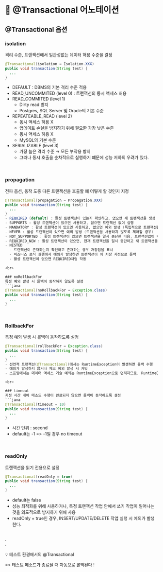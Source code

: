 # 📍 @Transactional 어노테이션

## @Transactional 옵션

### isolation
격리 수준, 트랜잭션에서 일관성없는 데이터 허용 수준을 결정
```java
@Transactional(isolation = Isolation.XXX)
public void transaction(String test) {
  ...
}
```
- DEFAULT : DBMS의 기본 격리 수준 적용
- READ_UNCOMMITED (level 0) : 트랜잭션의 동시 액세스 허용
- READ_COMMITED (level 1)
  - Dirty read 방지
  - Postgres, SQL Server 및 Oracle의 기본 수준
- REPEATEABLE_READ (level 2)
  - 동시 액세스 허용 X
  - 업데이트 손실을 방지하기 위해 필요한 가장 낮은 수준
  - 동시 액세스 허용 X
  - MySQL의 기본 수준
- SERIALIZABLE (level 3)
  - 가장 높은 격리 수준 → 모든 부작용 방지
  - 그러나 동시 호출을 순차적으로 실행하기 떄문에 성능 저하의 우려가 있다.

<br>

### propagation
전파 옵션, 동작 도중 다른 트랜잭션을 호출할 떄 어떻게 할 것인지 지정
```java
@Transactional(propagation = Propagation.XXX)
public void transaction(String test) {
  ...
}
- REQUIRED (default) : 활성 트랜잭션이 있는지 확인하고, 없으면 새 트랜잭션을 생성
- SUPPORTS : 활성 트랜잭션이 있으면 사용하고, 없으면 트랜잭션 없이 실행
- MANDATORY : 활성 트랜잭션이 있으면 사용하고, 없으면 예외 발생 (독립적으로 트랜잭션을 진행하면 안되는 경우에 사용)
- NEVER : 활성 트랜잭션이 있으면 예외 발생 (트랜잭션을 사용하지 않도록 제어할 경우)
- NOT_SUPPORTED : 활성 트랜잭션이 있으면 트랜잭션을 일시 중단한 다음, 트랜잭션없이 비즈니스 로직 실행
- REQUIRED_NEW : 활성 트랜잭션이 있으면, 현재 트랜잭션을 일시 중단하고 새 트랜잭션을 생성
- NESTED
  - 트랜잭션이 존재하는지 확인하고 존재하는 경우 저장점을 표시
  - 비즈니스 로직 실행에서 예외가 발생하면 트랜잭션이 이 저장 지점으로 롤백
  - 활성 트랜잭션이 없으면 REQUIRED처럼 작동
 
<br>

### noRollbackFor
특정 예외 발생 시 롤백이 동작하지 않도록 설정
```java
@Transactional(noRollbackFor = Exception.class)
public void transaction(String test) {
  ...
}
```

<br>

### RollbackFor
특정 예외 발생 시 롤백이 동작하도록 설정 
```java
@Transactional(rollbackFor = Exception.class)
public void transaction(String test) {
  ...
}
- 선언적 트랜잭션(@Transactional)에서는 RuntimeException이 발생하면 롤백 수행
- 예외가 발생하지 않거나 체크 예외 발생 시 커밋
- 스프링에서는 데이터 액세스 기술 예외는 RuntimeException으로 던져지므로, RuntimeException만 롤백 대상으로 삼는다.

<br>

### timeout
지정 시간 내에 메소드 수행이 완료되지 않으면 롤백이 동작하도록 설정
```java
@Transactional(timeout = 10)
public void transaction(String test) {
  ...
}
```
- 시간 단위 : second
- default는 -1 => -1일 경우 no timeout

<br>

### readOnly
트랜잭션을 읽기 전용으로 설정
```java
@Transactional(readOnly = true)
public void transaction(String test) {
  ...
}
```
- default는 false
- 성능 최적화를 위해 사용하거나, 특정 트랜잭션 작업 안에서 쓰기 작업이 일어나는 것을 의도적으로 방지하기 위해 사용
- readOnly = true인 경우, INSERT/UPDATE/DELETE 작업 실행 시 예외가 발생한다.

<br>
.
<br>
.


💡 테스트 환경에서의 @Transactional

=> 테스트 메소드가 종료될 때 자동으로 롤백된다 !
